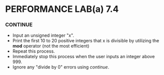 # PERFORMANCE LAB(a) 7.4

### CONTINUE

* Input an unsigned integer "x".
* Print the first 10 to 20 positive integers that x is divisible by utilizing the **mod** operator (not the most efficient)
* Repeat this process.
* Immediately stop this process when the user inputs an integer above 999.
* Ignore any "divide by 0" errors using *continue*.


